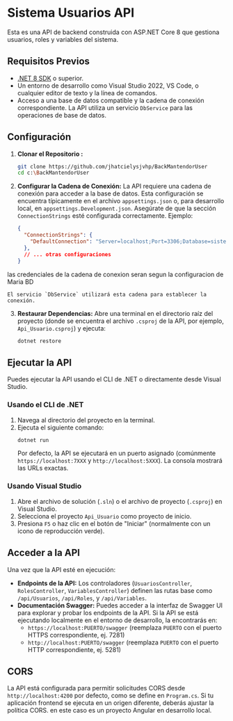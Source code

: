 # Sistema Usuarios API

Esta es una API de backend construida con ASP.NET Core 8 que gestiona usuarios, roles y variables del sistema.

## Requisitos Previos

*   [.NET 8 SDK](https://dotnet.microsoft.com/download/dotnet/8.0) o superior.
*   Un entorno de desarrollo como Visual Studio 2022, VS Code, o cualquier editor de texto y la línea de comandos.
*   Acceso a una base de datos compatible y la cadena de conexión correspondiente. La API utiliza un servicio `DbService` para las operaciones de base de datos.

## Configuración

1.  **Clonar el Repositorio :**
    ```bash
    git clone https://github.com/jhatcielysjvhp/BackMantendorUser
    cd c:\BackMantendorUser
    ```

2.  **Configurar la Cadena de Conexión:**
    La API requiere una cadena de conexión para acceder a la base de datos. Esta configuración se encuentra típicamente en el archivo `appsettings.json` o, para desarrollo local, en `appsettings.Development.json`. Asegúrate de que la sección `ConnectionStrings` esté configurada correctamente. Ejemplo:

    ```json
    {
      "ConnectionStrings": {
        "DefaultConnection": "Server=localhost;Port=3306;Database=sistema_usuarios;User=dev_user;Password=dev_password"
      },
      // ... otras configuraciones
    }
    ```
 
 las credenciales de la cadena de conexion seran segun la configuracion de Maria BD

    El servicio `DbService` utilizará esta cadena para establecer la conexión.

3.  **Restaurar Dependencias:**
    Abre una terminal en el directorio raíz del proyecto (donde se encuentra el archivo `.csproj` de la API, por ejemplo, `Api_Usuario.csproj`) y ejecuta:
    ```bash
    dotnet restore
    ```

## Ejecutar la API

Puedes ejecutar la API usando el CLI de .NET o directamente desde Visual Studio.

### Usando el CLI de .NET

1.  Navega al directorio del proyecto en la terminal.
2.  Ejecuta el siguiente comando:
    ```bash
    dotnet run
    ```
    Por defecto, la API se ejecutará en un puerto asignado (comúnmente `https://localhost:7XXX` y `http://localhost:5XXX`). La consola mostrará las URLs exactas.

### Usando Visual Studio

1.  Abre el archivo de solución (`.sln`) o el archivo de proyecto (`.csproj`) en Visual Studio.
2.  Selecciona el proyecto `Api_Usuario` como proyecto de inicio.
3.  Presiona `F5` o haz clic en el botón de "Iniciar" (normalmente con un icono de reproducción verde).

## Acceder a la API

Una vez que la API esté en ejecución:

*   **Endpoints de la API:** Los controladores (`UsuariosController`, `RolesController`, `VariablesController`) definen las rutas base como `/api/Usuarios`, `/api/Roles`, y `/api/Variables`.
*   **Documentación Swagger:** Puedes acceder a la interfaz de Swagger UI para explorar y probar los endpoints de la API. Si la API se está ejecutando localmente en el entorno de desarrollo, la encontrarás en:
    *   `https://localhost:PUERTO/swagger` (reemplaza `PUERTO` con el puerto HTTPS correspondiente, ej. 7281)
    *   `http://localhost:PUERTO/swagger` (reemplaza `PUERTO` con el puerto HTTP correspondiente, ej. 5281)

## CORS

La API está configurada para permitir solicitudes CORS desde `http://localhost:4200` por defecto, como se define en `Program.cs`. Si tu aplicación frontend se ejecuta en un origen diferente, deberás ajustar la política CORS.
en este caso es un proyecto Angular en desarrollo local.
